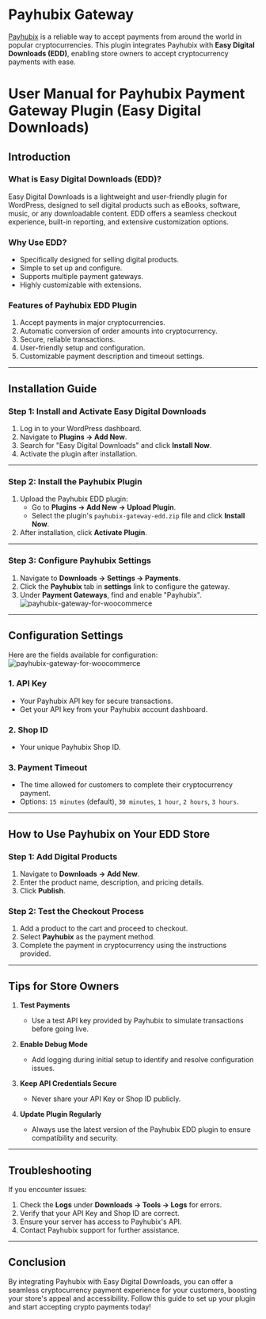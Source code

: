 # Payhubix Gateway

[Payhubix](https://payhubix.com) is a reliable way to accept payments from around the world in popular cryptocurrencies. This plugin integrates Payhubix with **Easy Digital Downloads (EDD)**, enabling store owners to accept cryptocurrency payments with ease.

# **User Manual for Payhubix Payment Gateway Plugin (Easy Digital Downloads)**

## **Introduction**

### **What is Easy Digital Downloads (EDD)?**

Easy Digital Downloads is a lightweight and user-friendly plugin for WordPress, designed to sell digital products such as eBooks, software, music, or any downloadable content. EDD offers a seamless checkout experience, built-in reporting, and extensive customization options.

### **Why Use EDD?**
- Specifically designed for selling digital products.  
- Simple to set up and configure.  
- Supports multiple payment gateways.  
- Highly customizable with extensions.  

### **Features of Payhubix EDD Plugin**
1. Accept payments in major cryptocurrencies.  
2. Automatic conversion of order amounts into cryptocurrency.  
3. Secure, reliable transactions.  
4. User-friendly setup and configuration.  
5. Customizable payment description and timeout settings.  

---

## **Installation Guide**

### Step 1: Install and Activate Easy Digital Downloads
1. Log in to your WordPress dashboard.  
2. Navigate to **Plugins → Add New**.  
3. Search for "Easy Digital Downloads" and click **Install Now**.  
4. Activate the plugin after installation.

---

### Step 2: Install the Payhubix Plugin
1. Upload the Payhubix EDD plugin:
   - Go to **Plugins → Add New → Upload Plugin**.
   - Select the plugin's `payhubix-gateway-edd.zip` file and click **Install Now**.
2. After installation, click **Activate Plugin**.

---

### Step 3: Configure Payhubix Settings
1. Navigate to **Downloads → Settings → Payments**.  
2. Click the **Payhubix** tab in **settings** link to configure the gateway.  
3. Under **Payment Gateways**, find and enable "Payhubix".  
![payhubix-gateway-for-woocommerce](https://payhubix.storage.iran.liara.space/payhubix-edd-2.png)
---

## **Configuration Settings**
Here are the fields available for configuration:
![payhubix-gateway-for-woocommerce](https://payhubix.storage.iran.liara.space/payhubix-edd-1.png)
### 1. **API Key**
   - Your Payhubix API key for secure transactions.  
   - Get your API key from your Payhubix account dashboard.

### 2. **Shop ID**
   - Your unique Payhubix Shop ID.  

### 3. **Payment Timeout**
   - The time allowed for customers to complete their cryptocurrency payment.  
   - Options: `15 minutes` (default), `30 minutes`, `1 hour`, `2 hours`, `3 hours`.

---

## **How to Use Payhubix on Your EDD Store**

### Step 1: Add Digital Products
1. Navigate to **Downloads → Add New**.  
2. Enter the product name, description, and pricing details.  
3. Click **Publish**.

### Step 2: Test the Checkout Process
1. Add a product to the cart and proceed to checkout.  
2. Select **Payhubix** as the payment method.  
3. Complete the payment in cryptocurrency using the instructions provided.  

---

## **Tips for Store Owners**
1. **Test Payments**  
   - Use a test API key provided by Payhubix to simulate transactions before going live.  

2. **Enable Debug Mode**  
   - Add logging during initial setup to identify and resolve configuration issues.  

3. **Keep API Credentials Secure**  
   - Never share your API Key or Shop ID publicly.  

4. **Update Plugin Regularly**  
   - Always use the latest version of the Payhubix EDD plugin to ensure compatibility and security.  

---

## **Troubleshooting**
If you encounter issues:
1. Check the **Logs** under **Downloads → Tools → Logs** for errors.  
2. Verify that your API Key and Shop ID are correct.  
3. Ensure your server has access to Payhubix's API.  
4. Contact Payhubix support for further assistance.  

---

## **Conclusion**
By integrating Payhubix with Easy Digital Downloads, you can offer a seamless cryptocurrency payment experience for your customers, boosting your store's appeal and accessibility. Follow this guide to set up your plugin and start accepting crypto payments today!  
